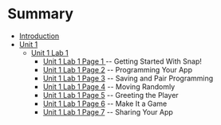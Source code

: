 # Summary

* [Introduction](README.md)
* [Unit 1](unit-1.md)
  * [Unit 1 Lab 1](unit-1/unit-1-lab-1.md)
    * [Unit 1 Lab 1 Page 1 ](chapter1/unit-1-lab-1-page-1.md)-- Getting Started With Snap!
    * [Unit 1 Lab 1 Page 2](chapter1/unit-1-lab-1-page-2.md) -- Programming Your App
    * [Unit 1 Lab 1 Page 3](chapter1/unit-1-lab-1-page-3.md) -- Saving and Pair Programming
    * [Unit 1 Lab 1 Page 4](unit-1-lab-1-page-4.md) -- Moving Randomly
    * [Unit 1 Lab 1 Page 5](chapter1/unit-1-lab-1-page-5.md) -- Greeting the Player
    * [Unit 1 Lab 1 Page 6](chapter1/unit-1-lab-1-page-6.md) -- Make It a Game
    * [Unit 1 Lab 1 Page 7](chapter1/unit-1-lab-1-page-7.md) -- Sharing Your App



